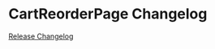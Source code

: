 # CartReorderPage Changelog

[Release Changelog](https://github.com/spryker-shop/cart-reorder-page/releases)
